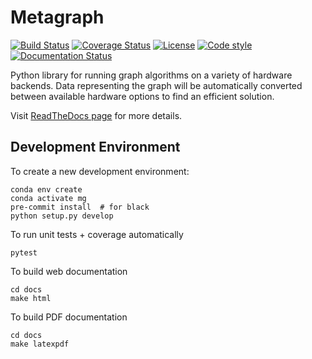 # Metagraph

[![Build Status](https://travis-ci.org/metagraph-dev/metagraph.svg?branch=master)](https://travis-ci.org/metagraph-dev/metagraph)
[![Coverage Status](https://coveralls.io/repos/metagraph-dev/metagraph/badge.svg?branch=master)](https://coveralls.io/r/metagraph-dev/metagraph)
[![License](https://img.shields.io/badge/License-Apache%202.0-blue.svg)](https://github.com/metagraph-dev/metagraph/blob/master/LICENSE)
[![Code style](https://img.shields.io/badge/code%20style-black-000000.svg)](https://github.com/psf/black)
[![Documentation Status](https://readthedocs.org/projects/metagraph/badge/?version=latest)](https://metagraph.readthedocs.io/en/latest/?badge=latest)

Python library for running graph algorithms on a variety of hardware backends.
Data representing the graph will be automatically converted between available hardware options
to find an efficient solution.

Visit [ReadTheDocs page](https://metagraph.readthedocs.io/en/latest/) for more details.

## Development Environment

To create a new development environment:

```
conda env create
conda activate mg
pre-commit install  # for black
python setup.py develop
```

To run unit tests + coverage automatically
```
pytest
```


To build web documentation
```
cd docs
make html
```


To build PDF documentation
```
cd docs
make latexpdf
```
